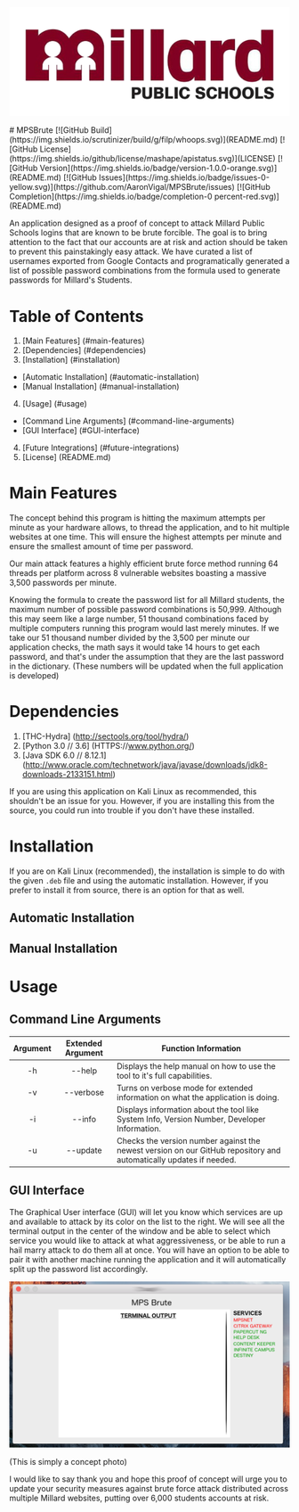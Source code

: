 <p align="center">
  <img src="media/banner.png" />
</p>
# MPSBrute
[![GitHub Build](https://img.shields.io/scrutinizer/build/g/filp/whoops.svg)](README.md)
[![GitHub License](https://img.shields.io/github/license/mashape/apistatus.svg)](LICENSE)
[![GitHub Version](https://img.shields.io/badge/version-1.0.0-orange.svg)](README.md)
[![GitHub Issues](https://img.shields.io/badge/issues-0-yellow.svg)](https://github.com/AaronVigal/MPSBrute/issues)
[![GitHub Completion](https://img.shields.io/badge/completion-0 percent-red.svg)](README.md)

An application designed as a proof of concept to attack Millard Public Schools logins that are known to be brute forcible. The goal is to bring attention to the fact that our accounts are at risk and action should be taken to prevent this painstakingly easy attack. We have curated a list of usernames exported from Google Contacts and programatically generated a list of possible password combinations from the formula used to generate passwords for Millard's Students. 

Table of Contents
==================

1. [Main Features] (#main-features)
2. [Dependencies] (#dependencies)
3. [Installation] (#installation)
  * [Automatic Installation] (#automatic-installation)
  * [Manual Installation] (#manual-installation)
4. [Usage] (#usage)
  * [Command Line Arguments] (#command-line-arguments)
  * [GUI Interface] (#GUI-interface)
4. [Future Integrations] (#future-integrations)
5. [License] (README.md)

Main Features
=============

The concept behind this program is hitting the maximum attempts per minute as your hardware allows, to thread the application, and to hit multiple websites at one time. This will ensure the highest attempts per minute and ensure the smallest amount of time per password.

Our main attack features a highly efficient brute force method running 64 threads per platform across 8 vulnerable websites boasting a massive 3,500 passwords per minute.

Knowing the formula to create the password list for all Millard students, the maximum number of possible password combinations is 50,999. Although this may seem like a large number, 51 thousand combinations faced by multiple computers running this program would last merely minutes. If we take our 51 thousand number divided by the 3,500 per minute our application checks, the math says it would take 14 hours to get each password, and that's under the assumption that they are the last password in the dictionary. (These numbers will be updated when the full application is developed)

Dependencies
============

1. [THC-Hydra] (http://sectools.org/tool/hydra/)
2. [Python 3.0 // 3.6] (HTTPS://www.python.org/)
3. [Java SDK 6.0 // 8.12.1] (http://www.oracle.com/technetwork/java/javase/downloads/jdk8-downloads-2133151.html)

If you are using this application on Kali Linux as recommended, this shouldn't be an issue for you. However, if you are installing this from the source, you could run into trouble if you don't have these installed.

Installation
============

If you are on Kali Linux (recommended), the installation is simple to do with the given <code>.deb</code> file and using the automatic installation. However, if you prefer to install it from source, there is an option for that as well.


Automatic Installation
----------------------

Manual Installation
-------------------


Usage
=====

Command Line Arguments
----------------------
| Argument | Extended Argument | Function Information                                                                                               |
|:--------:|:-----------------:|--------------------------------------------------------------------------------------------------------------------|
|    -h    |       --help      | Displays the help manual on how to use the tool to it's full capabilities.                                         |
|    -v    |     --verbose     | Turns on verbose mode for extended information on what the application is doing.                                   |
|    -i    |       --info      | Displays information about the tool like System Info, Version Number, Developer Information.                       |
|    -u    |      --update     | Checks the version number against the newest version on our GitHub repository and automatically updates if needed. |

GUI Interface
-------------
The Graphical User interface (GUI) will let you know which services are up and available to attack by its color on the list to the right. We will see all the terminal output in the center of the window and be able to select which service you would like to attack at what aggressiveness, or be able to run a hail marry attack to do them all at once. You will have an option to be able to pair it with another machine running the application and it will automatically split up the password list accordingly.
<p align="center">
  <img src="media/gui.png" />
</p>
(This is simply a concept photo)


I would like to say thank you and hope this proof of concept will urge you to update your security measures against brute force attack distributed across multiple Millard websites, putting over 6,000 students accounts at risk.
